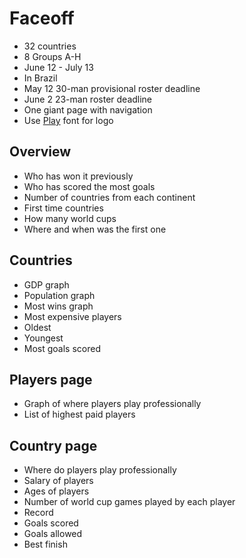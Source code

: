 # Faceoff

* 32 countries
* 8 Groups A-H
* June 12 - July 13
* In Brazil
* May 12 30-man provisional roster deadline
* June 2 23-man roster deadline
* One giant page with navigation
* Use [Play](https://www.google.com/fonts/specimen/Play) font for logo

## Overview

* Who has won it previously
* Who has scored the most goals
* Number of countries from each continent
* First time countries
* How many world cups
* Where and when was the first one

## Countries

* GDP graph
* Population graph
* Most wins graph
* Most expensive players
* Oldest
* Youngest
* Most goals scored

## Players page

* Graph of where players play professionally
* List of highest paid players

## Country page

* Where do players play professionally
* Salary of players
* Ages of players
* Number of world cup games played by each player
* Record
* Goals scored
* Goals allowed
* Best finish
